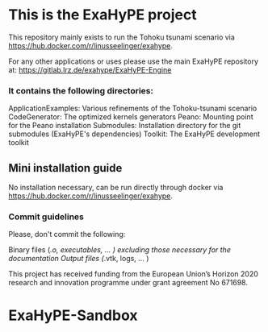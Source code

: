 # This is the ExaHyPE project #

This repository mainly exists to run the Tohoku tsunami scenario via https://hub.docker.com/r/linusseelinger/exahype.

For any other applications or uses please use the main ExaHyPE repository at: https://gitlab.lrz.de/exahype/ExaHyPE-Engine

### It contains the following directories:
ApplicationExamples: Various refinements of the Tohoku-tsunami scenario
CodeGenerator: The optimized kernels generators
Peano: Mounting point for the Peano installation
Submodules: Installation directory for the git submodules (ExaHyPE's dependencies)
Toolkit: The ExaHyPE development toolkit

## Mini installation guide
No installation necessary, can be run directly through docker via https://hub.docker.com/r/linusseelinger/exahype.

### Commit guidelines
Please, don't commit the following:

Binary files (*.o, executables, ... ) excluding those necessary for the documentation
Output files (*.vtk, logs, ... )

This project has received funding from the European Union’s Horizon 2020 research and innovation programme under grant agreement No 671698.
# ExaHyPE-Sandbox
